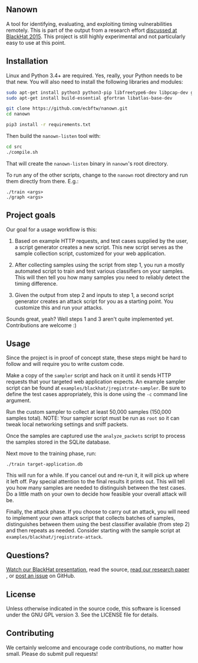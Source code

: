 ## Nanown

A tool for identifying, evaluating, and exploiting timing
vulnerabilities remotely.  This is part of the output from a research
effort [discussed at BlackHat 2015](https://www.blackhat.com/us-15/briefings.html#web-timing-attacks-made-practical).
This project is still highly experimental and not particularly easy to
use at this point.

## Installation

Linux and Python 3.4+ are required.  Yes, really, your Python needs to
be that new.  You will also need to install the following libraries and modules:

```bash
sudo apt-get install python3 python3-pip libfreetype6-dev libpcap-dev gcc python3-dev
sudo apt-get install build-essential gfortran libatlas-base-dev

git clone https://github.com/ecbftw/nanown.git
cd nanown

pip3 install -r requirements.txt
```

Then build the `nanown-listen` tool with:
```bash
cd src 
./compile.sh
```

That will create the `nanown-listen` binary in `nanown`'s root directory.

To run any of the other scripts, change to the `nanown` root directory
and run them directly from there.  E.g.:
```
./train <args>
./graph <args>
```

## Project goals

Our goal for a usage workflow is this:

1. Based on example HTTP requests, and test cases supplied by the user,
   a script generator creates a new script.  This new script serves
   as the sample collection script, customized for your web
   application.

2. After collecting samples using the script from step 1, you run a
   mostly automated script to train and test various classifiers on your
   samples. This will then tell you how many samples you need to
   reliably detect the timing difference.

3. Given the output from step 2 and inputs to step 1, a second script
   generator creates an attack script for you as a starting point. You
   customize this and run your attacks.

Sounds great, yeah?  Well steps 1 and 3 aren't quite implemented yet.
Contributions are welcome :)

## Usage

Since the project is in proof of concept state, these steps might be hard to
follow and will require you to write custom code.

Make a copy of the `sampler` script and hack on it until it sends HTTP requests
that your targeted web application expects. An example sampler script can be
found at `examples/blackhat/jregistrate-sampler`. Be sure to define the test
cases appropriately, this is done using the `-c` command line argument. 

Run the custom sampler to collect at least 50,000 samples (150,000 samples total).
NOTE: Your sampler script must be run as `root` so it can tweak local networking
settings and sniff packets.

Once the samples are captured use the `analyze_packets` script to process the
samples stored in the SQLite database.

Next move to the training phase, run:
```
./train target-application.db
```

This will run for a while. If you cancel out and re-run it, it will pick up
where it left off.  Pay special attention to the final results it prints out. 
This will tell you how many samples are needed to distinguish between the test
cases.  Do a little math on your own to decide how feasible your overall attack
will be.

Finally, the attack phase.  If you choose to carry out an attack, you
will need to implement your own attack script that collects batches of
samples, distinguishes between them using the best classifier available
(from step 2) and then repeats as needed.  Consider starting with the
sample script at `examples/blackhat/jregistrate-attack`.

## Questions? 

[Watch our BlackHat presentation](https://www.youtube.com/watch?v=k-Pv3sf3G2A),
read the source, [read our research paper](https://www.blackhat.com/docs/us-15/materials/us-15-Morgan-Web-Timing-Attacks-Made-Practical.pdf)
, or [post an issue](https://github.com/ecbftw/nanown/issues) on GitHub.


## License

Unless otherwise indicated in the source code, this software is licensed
under the GNU GPL version 3.  See the LICENSE file for details.


## Contributing

We certainly welcome and encourage code contributions, no matter how
small. Please do submit pull requests!
